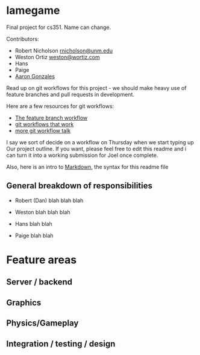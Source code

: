 lamegame
========

Final project for cs351. Name can change.

Contributors:
* Robert Nicholson rnicholson@unm.edu
* Weston Ortiz weston@wortiz.com
* Hans 
* Paige
* [Aaron Gonzales](http://github.com/xysmas)


Read up on git workflows for this project - we should make heavy use of feature
branches and pull requests in development. 

Here are a few resources for git workflows:

* [The feature branch workflow](https://www.atlassian.com/git/tutorials/comparing-workflows/feature-branch-workflow)
* [git workflows that work](http://blog.endpoint.com/2014/05/git-workflows-that-work.html)
* [more git workflow talk](http://www.joslynesser.com/blog/archives/2010/09/06/git-workflow-for-small-teams/)

I say we sort of decide on a workflow on Thursday when we start typing up
Our project outline. If you want, please feel free to edit this readme and i
can turn it into a working submission for Joel once complete.

Also, here is an intro to [Markdown](http://daringfireball.net/projects/markdown/syntax), 
the syntax for this readme file


## General breakdown of responsibilities 

* Robert (Dan)
  blah blah blah


* Weston
  blah blah blah


* Hans
  blah blah 

* Paige
  blah blah



# Feature areas
## Server / backend




##  Graphics


##  Physics/Gameplay
  


## Integration / testing / design
